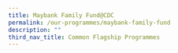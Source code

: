 ```yaml
---
title: Maybank Family Fund@CDC
permalink: /our-programmes/maybank-family-fund
description: ""
third_nav_title: Common Flagship Programmes
---
```


